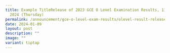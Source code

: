 ```yaml
---
title: Example TitleRelease of 2023 GCE O Level Examination Results, 11 January
  2024 (Thursday)
permalink: /announcement/gce-o-level-exam-results/olevel-result-release/
date: 2024-01-09
layout: post
description: ""
image: ""
variant: tiptap
---
```

